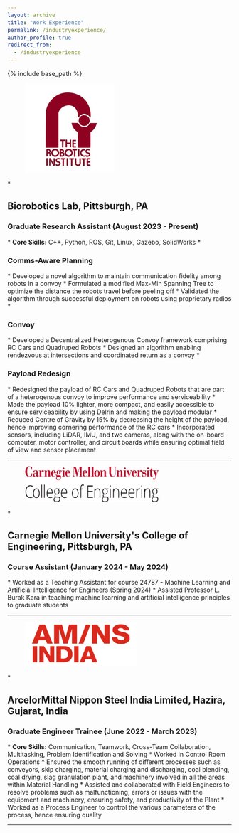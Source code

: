 ```yaml
---
layout: archive
title: "Work Experience"
permalink: /industryexperience/
author_profile: true
redirect_from:
  - /industryexperience
---
```


{% include base_path %}

<figure>
  <img src="/images/robotics_institute.png" alt="RI Logo" style="width:200px;height:200px;">
  </figure>
* <h2>Biorobotics Lab, Pittsburgh, PA</h2>
  <h3>Graduate Research Assistant (August 2023 - Present)</h3>
  * <b>Core Skills:</b> C++, Python, ROS, Git, Linux, Gazebo, SolidWorks
  * <h3>Comms-Aware Planning</h3>
    *	Developed a novel algorithm to maintain communication fidelity among robots in a convoy
    *	Formulated a modified Max-Min Spanning Tree to optimize the distance the robots travel before peeling off
    * Validated the algorithm through successful deployment on robots using proprietary radios
  * <h3>Convoy</h3>
    *	Developed a Decentralized Heterogenous Convoy framework comprising RC Cars and Quadruped Robots
    *	Designed an algorithm enabling rendezvous at intersections and coordinated return as a convoy
  * <h3>Payload Redesign</h3>
    *	Redesigned the payload of RC Cars and Quadruped Robots that are part of a heterogenous convoy to improve performance and serviceability
    * Made the payload 10% lighter, more compact, and easily accessible to ensure serviceability by using Delrin and making the payload modular
    * Reduced Centre of Gravity by 15% by decreasing the height of the payload, hence improving cornering performance of the RC cars
    * Incorporated sensors, including LiDAR, IMU, and two cameras, along with the on-board computer, motor controller, and circuit boards while ensuring optimal field of view and sensor placement

---

<figure>
  <img src="/images/college_of_engineering.png" alt="COE Logo" style="width:300px;height:80px;">
  </figure>
* <h2>Carnegie Mellon University's College of Engineering, Pittsburgh, PA</h2>
  <h3>Course Assistant (January 2024 - May 2024)</h3>
  *	Worked as a Teaching Assistant for course 24787 - Machine Learning and Artificial Intelligence for Engineers (Spring 2024)
  * Assisted Professor L. Burak Kara in teaching machine learning and artificial intelligence principles to graduate students

---

<figure>
  <img src="/images/AMNS_Logo.png" alt="AM/NS Logo" style="width:250px;height:100px;">
  </figure>
* <h2>ArcelorMittal Nippon Steel India Limited, Hazira, Gujarat, India</h2>
  <h3>Graduate Engineer Trainee (June 2022 - March 2023)</h3>
  * <b>Core Skills:</b> Communication, Teamwork, Cross-Team Collaboration, Multitasking, Problem Identification and Solving
  * Worked in Control Room Operations
  * Ensured the smooth running of different processes such as conveyors, skip charging, material charging and discharging, coal blending, coal drying, slag granulation plant, and machinery involved in all the areas within Material Handling
  * Assisted and collaborated with Field Engineers to resolve problems such as malfunctioning, errors or issues with  the equipment and machinery, ensuring safety, and productivity of the Plant
  * Worked as a Process Engineer to control the various parameters of the process, hence ensuring quality
  
---